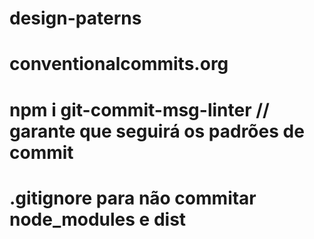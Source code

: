 # design-paterns

# conventionalcommits.org

# npm i git-commit-msg-linter // garante que seguirá os padrões de commit

# .gitignore para não commitar node_modules e dist

